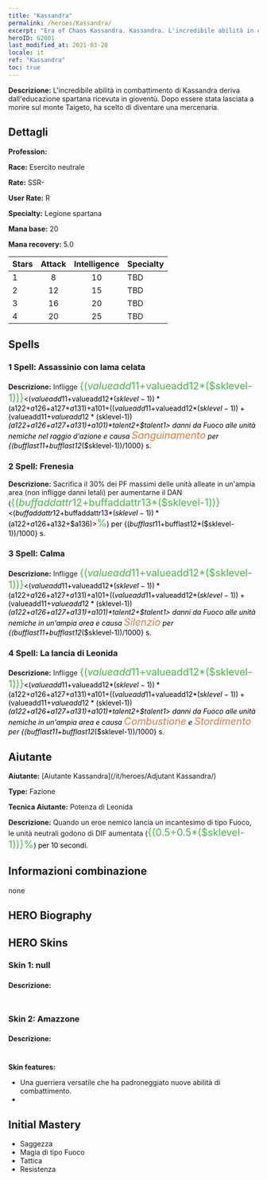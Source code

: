 ```yaml
---
title: "Kassandra"
permalink: /heroes/Kassandra/
excerpt: "Era of Chaos Kassandra. Kassandra. L'incredibile abilità in combattimento di Kassandra deriva dall'educazione spartana ricevuta in gioventù. Dopo essere stata lasciata a morire sul monte Taigeto, ha scelto di diventare una mercenaria."
heroID: 62001
last_modified_at: 2021-03-28
locale: it
ref: "Kassandra"
toc: true
---
```

 **Descrizione:** L'incredibile abilità in combattimento di Kassandra deriva dall'educazione spartana ricevuta in gioventù. Dopo essere stata lasciata a morire sul monte Taigeto, ha scelto di diventare una mercenaria.
## Dettagli
 **Profession:** 

 **Race:** Esercito neutrale

 **Rate:** SSR-

 **User Rate:** R

 **Specialty:** Legione spartana

 **Mana base:** 20

 **Mana recovery:** 5.0


  | Stars   |     Attack     |  Intelligence  |      Specialty     |
  |---------|:---------------:|:---------------:|--------------------|
  |    1    | 8 | 10 | TBD |
  |    2    | 12 | 15 | TBD |
  |    3    | 16 | 20 | TBD |
  |    4    | 20 | 25 | TBD |

## Spells
### 1 Spell: Assassinio con lama celata
 **Descrizione:** Infligge <span style="color: #48b946;font-size:20px">{($valueadd11+$valueadd12*($sklevel-1))}</span><span style="color: black"><($valueadd11+$valueadd12*($sklevel-1))*($a122+$a126+$a127+$a131)+$a101+(($valueadd11+$valueadd12*($sklevel-1))+($valueadd11+$valueadd12*($sklevel-1))*($a122+$a126+$a127+$a131)+$a101)*$talent2+$talent1> danni da Fuoco alle unità nemiche nel raggio d'azione e causa <span style="color: #e07c44;font-size:20px">Sanguinamento</span><span style="color: black"> per {($bufflast11+$bufflast12*($sklevel-1))/1000} s.

### 2 Spell: Frenesia
 **Descrizione:** Sacrifica il 30% dei PF massimi delle unità alleate in un'ampia area (non infligge danni letali) per aumentarne il DAN (<span style="color: #48b946;font-size:20px">{($buffaddattr12+$buffaddattr13*($sklevel-1))}</span><span style="color: black"><($buffaddattr12+$buffaddattr13*($sklevel-1))*($a122+$a126+$a132+$a136)><span style="color: #48b946;font-size:20px">%</span><span style="color: black">) per {($bufflast11+$bufflast12*($sklevel-1))/1000} s.

### 3 Spell: Calma
 **Descrizione:** Infligge <span style="color: #48b946;font-size:20px">{($valueadd11+$valueadd12*($sklevel-1))}</span><span style="color: black"><($valueadd11+$valueadd12*($sklevel-1))*($a122+$a126+$a127+$a131)+$a101+(($valueadd11+$valueadd12*($sklevel-1))+($valueadd11+$valueadd12*($sklevel-1))*($a122+$a126+$a127+$a131)+$a101)*$talent2+$talent1> danni da Fuoco alle unità nemiche in un'ampia area e causa <span style="color: #e07c44;font-size:20px">Silenzio</span><span style="color: black"> per {($bufflast11+$bufflast12*($sklevel-1))/1000} s.

### 4 Spell: La lancia di Leonida
 **Descrizione:** Infligge <span style="color: #48b946;font-size:20px">{($valueadd11+$valueadd12*($sklevel-1))}</span><span style="color: black"><($valueadd11+$valueadd12*($sklevel-1))*($a122+$a126+$a127+$a131)+$a101+(($valueadd11+$valueadd12*($sklevel-1))+($valueadd11+$valueadd12*($sklevel-1))*($a122+$a126+$a127+$a131)+$a101)*$talent2+$talent1> danni da Fuoco alle unità nemiche in un'ampia area e causa <span style="color: #e07c44;font-size:20px">Combustione</span><span style="color: black"> e <span style="color: #e07c44;font-size:20px">Stordimento</span><span style="color: black"> per {($bufflast11+$bufflast12*($sklevel-1))/1000} s.


## Aiutante

 **Aiutante:**  [Aiutante Kassandra](/it/heroes/Adjutant Kassandra/) 

 **Type:**  Fazione 

 **Tecnica Aiutante:**  Potenza di Leonida 

 **Descrizione:** Quando un eroe nemico lancia un incantesimo di tipo Fuoco, le unità neutrali godono di DIF aumentata (<span style="color: #48b946;font-size:20px">{(0.5+0.5*($sklevel-1))}%</span><span style="color: black">) per 10 secondi.

## Informazioni combinazione

  none
## HERO Biography

## HERO Skins
### Skin 1: **null**

 **Descrizione:** <span style="color: #ffffff;font-size:20px">Un personaggio misterioso giunto da un altro mondo. È una combattente senza pari.</span>


### Skin 2: **Amazzone**

 **Descrizione:** <span style="color: #ffffff;font-size:20px">Modificare il proprio stile di combattimento di tanto in tanto non è un'idea così terribile.</span>

 **Skin features:** 

   - Una guerriera versatile che ha padroneggiato nuove abilità di combattimento.
   - 


## Initial Mastery
   - Saggezza
   - Magia di tipo Fuoco
   - Tattica
   - Resistenza
